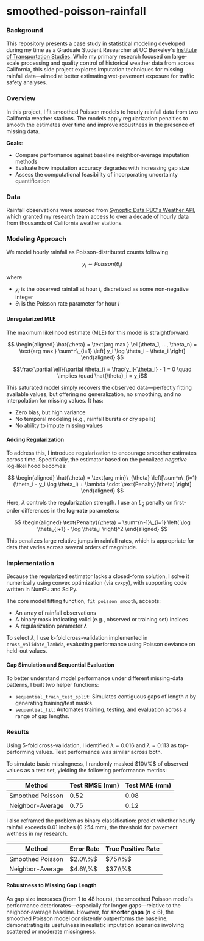 # smoothed-poisson-rainfall

### Background

This repository presents a case study in statistical modeling developed during my time as a Graduate Student Researcher at UC Berkeley's [Institute of Transportation Studies](https://ucits.org/). While my primary research focused on large-scale processing and quality control of historical weather data from across California, this side project explores imputation techniques for missing rainfall data—aimed at better estimating wet-pavement exposure for traffic safety analyses.

### Overview

In this project, I fit smoothed Poisson models to hourly rainfall data from two California weather stations. The models apply regularization penalties to smooth the estimates over time and improve robustness in the presence of missing data.

**Goals**:

- Compare performance against baseline neighbor-average imputation methods
- Evaluate how imputation accuracy degrades with increasing gap size
- Assess the computational feasibility of incorporating uncertainty quantification

### Data

Rainfall observations were sourced from [Synoptic Data PBC's Weather API](https://synopticdata.com/weatherapi/), which granted my research team access to over a decade of hourly data from thousands of California weather stations.

### Modeling Approach

We model hourly rainfall as Poisson-distributed counts following

$$y_i \sim Poisson(\theta_i)$$

where

- $y_i$ is the observed rainfall at hour $i$, discretized as some non-negative integer
- $\theta_i$ is the Poisson rate parameter for hour $i$

#### Unregularized MLE
<!--
Below is the derivation for the (unregularized) maximum likelihood estimator for this data, denoted by $\hat{\theta}_{MLE} = \left(\hat{\theta}_1, ..., \hat{\theta}_n \right)$.

For independent observations from the Poisson distribution, the joint log-likelihood can be expressed as

$$
\begin{aligned}
L(\theta_1, ..., \theta_n) &= \prod^n_{i=1} p_{\theta_i}(y_i) \\
&= \prod^n_{i=1} \theta_i^{y_i} \exp(-\theta_i) (y_i!)^{-1}
\end{aligned}
$$

$$
\begin{aligned}
\ell(\theta_1, ..., \theta_n) &= \log L(\theta_1, ..., \theta_n) \\
&= \sum^n\_{i=1} \left[ y_i \log \theta_i - \theta_i - \log(y_i!) \right]
\end{aligned}
$$

Therefore, the estimator must satisfy

$$
\begin{aligned}
\hat{\theta}_{MLE} &= \text{arg max}\_{\theta_1, ..., \theta_n} \ell(\theta_1, ..., \theta_n) \\
&= \text{arg max}\_{\theta_1, ..., \theta_n} \sum^n\_{i=1} \left[ y_i \log \theta_i - \theta_i \right]
\end{aligned}
$$

To solve, we can maximize $\ell(\theta_1, ..., \theta_n)$ over all $\theta_i$ independently. That is, we can take derivatives w.r.t each $\theta_i$ such that

$$\frac{\partial \ell}{\partial \theta_i} = \frac{y_i}{\theta_i} - 1 = 0 \implies \hat{\theta}_i = y_i$$

Thus, $\hat{\theta}_{MLE}$ is just simply $y_i$ for all $i$.
-->

The maximum likelihood estimate (MLE) for this model is straightforward:

$$
\begin{aligned}
\hat{\theta} = \text{arg max } \ell(\theta_1, ..., \theta_n) = \text{arg max } \sum^n\_{i=1} \left[ y_i \log \theta_i - \theta_i \right]
\end{aligned}
$$

$$\frac{\partial \ell}{\partial \theta_i} = \frac{y_i}{\theta_i} - 1 = 0 \quad \implies \quad \hat{\theta}_i = y_i$$

This saturated model simply recovers the observed data—perfectly fitting available values, but offering no generalization, no smoothing, and no interpolation for missing values. It has:

- Zero bias, but high variance
- No temporal modeling (e.g., rainfall bursts or dry spells)
- No ability to impute missing values

#### Adding Regularization

To address this, I introduce regularization to encourage smoother estimates across time. Specifically, the estimator based on the penalized *negative* log-likelihood becomes:

<!--
$$
\begin{aligned}
\hat{\theta} &= \text{arg max}\_{\theta_1, ..., \theta_n} \left[\sum^n\_{i=1} (y_i \log \theta_i - \theta_i) - \lambda \cdot \text{Penalty}(\theta) \right] \\
&= \text{arg min}\_{\theta_1, ..., \theta_n} \left[\sum^n\_{i=1} (\theta_i - y_i \log \theta_i) + \lambda \cdot \text{Penalty}(\theta) \right]
\end{aligned}
$$
-->

$$
\begin{aligned}
\hat{\theta} = \text{arg min}\_{\theta} \left[\sum^n\_{i=1} (\theta_i - y_i \log \theta_i) + \lambda \cdot \text{Penalty}(\theta) \right]
\end{aligned}
$$

Here, $\lambda$ controls the regularization strength. I use an $L_2$ penalty on first-order differences in the **log-rate** parameters:

$$
\begin{aligned}
\text{Penalty}(\theta) = \sum^{n-1}\_{i=1} \left( \log \theta_{i+1} - \log \theta_i \right)^2
\end{aligned}
$$

This penalizes large relative jumps in rainfall rates, which is appropriate for data that varies across several orders of magnitude.

### Implementation

Because the regularized estimator lacks a closed-form solution, I solve it numerically using convex optimization (via `cvxpy`), with supporting code written in NumPu and SciPy.

<!--
$$Obj(\theta_1, ..., \theta_n) = \left[ \sum^n_{i=1} (\theta_i - y_i \eta_i) + \lambda \sum^{n-1}\_{i=1} ( \eta_{i+1} - \eta_i )^2 \right]$$
-->

The core model fitting function, `fit_poisson_smooth`, accepts:

- An array of rainfall observations
- A binary mask indicating valid (e.g., observed or training set) indices
- A regularization parameter $\lambda$

To select $\lambda$, I use $k$-fold cross-validation implemented in `cross_validate_lambda`, evaluating performance using Poisson deviance on held-out values.

#### Gap Simulation and Sequential Evaluation

To better understand model performance under different missing-data patterns, I built two helper functions:

- `sequential_train_test_split`: Simulates contiguous gaps of length $n$ by generating training/test masks.
- `sequential_fit`: Automates training, testing, and evaluation across a range of gap lengths.


### Results

Using 5-fold cross-validation, I identified $\lambda = 0.016$ and $\lambda = 0.113$ as top-performing values. Test performance was similar across both.

To simulate basic missingness, I randomly masked $10\\%$ of observed values as a test set, yielding the following performance metrics:

| Method           | Test RMSE (mm) | Test MAE (mm) |
|------------------|----------------|---------------|
| Smoothed Poisson |         $0.52$ |        $0.08$ |
| Neighbor-Average |         $0.75$ |        $0.12$ |

I also reframed the problem as binary classification: predict whether hourly rainfall exceeds $0.01$ inches ($0.254$ mm), the threshold for pavement wetness in my research.

| Method           | Error Rate     | True Positive Rate |
|------------------|----------------|--------------------|
| Smoothed Poisson |       $2.0\\%$ |            $75\\%$ |
| Neighbor-Average |       $4.6\\%$ |            $37\\%$ |

#### Robustness to Missing Gap Length

As gap size increases (from $1$ to $48$ hours), the smoothed Poisson model's performance deteriorates—especially for longer gaps—relative to the neighbor-average baseline. However, for **shorter gaps** ($n < 6$), the smoothed Poisson model consistently outperforms the baseline, demonstrating its usefulness in realistic imputation scenarios involving scattered or moderate missingness.
